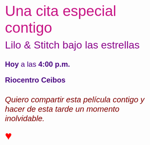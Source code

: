 <!DOCTYPE html>
<html lang="es">
<head>
  <meta charset="UTF-8">
  <title>Invitación Romántica</title>
  <link href="https://fonts.googleapis.com/css2?family=Pacifico&family=Quicksand:wght@400;700&display=swap" rel="stylesheet">
  <style>
    body {
      margin: 0;
      font-family: 'Quicksand', sans-serif;
      background: url('image_01f8d16d.jpeg') no-repeat center center fixed;
      background-size: cover;
      color: #fff;
    }

    .invitacion {
      background-color: rgba(255, 192, 203, 0.9);
      border: 5px solid #ff69b4;
      border-radius: 30px;
      padding: 40px;
      max-width: 700px;
      margin: 100px auto;
      text-align: center;
      box-shadow: 0 0 25px rgba(255, 105, 180, 0.8);
    }

    .titulo {
      font-family: 'Pacifico', cursive;
      font-size: 48px;
      color: #c71585;
    }

    .subtitulo {
      font-size: 34px;
      margin-top: 10px;
      color: #8b008b;
    }

    .detalles {
      font-size: 24px;
      color: #4b0082;
      margin-top: 30px;
    }

    .mensaje {
      margin-top: 35px;
      font-size: 26px;
      font-style: italic;
      color: #800000;
    }

    .corazon {
      font-size: 38px;
      color: red;
      margin-top: 20px;
    }
  </style>
</head>
<body>
  <div class="invitacion">
    <div class="titulo">Una cita especial contigo</div>
    <div class="subtitulo">Lilo & Stitch bajo las estrellas</div>
    <div class="detalles">
      <p><strong>Hoy</strong> a las <strong>4:00 p.m.</strong></p>
      <p><strong>Riocentro Ceibos</strong></p>
    </div>
    <div class="mensaje">Quiero compartir esta película contigo y hacer de esta tarde un momento inolvidable.</div>
    <div class="corazon">♥</div>
  </div>
</body>
</html>
